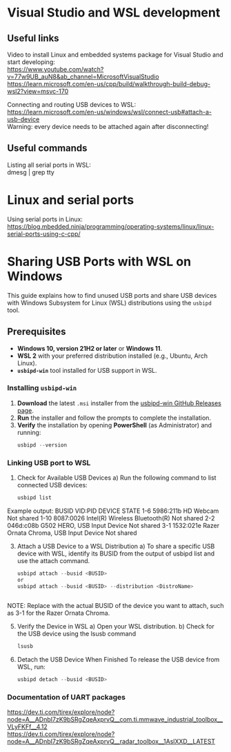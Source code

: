 # Visual Studio and WSL development

## Useful links
Video to install Linux and embedded systems package for Visual Studio and start developing:\
https://www.youtube.com/watch?v=77w9UB_auN8&ab_channel=MicrosoftVisualStudio
\
https://learn.microsoft.com/en-us/cpp/build/walkthrough-build-debug-wsl2?view=msvc-170

Connecting and routing USB devices to WSL:\
https://learn.microsoft.com/en-us/windows/wsl/connect-usb#attach-a-usb-device \
Warning: every device needs to be attached again after disconnecting!

## Useful commands
Listing all serial ports in WSL:\
dmesg | grep tty

# Linux and serial ports

Using serial ports in Linux:
https://blog.mbedded.ninja/programming/operating-systems/linux/linux-serial-ports-using-c-cpp/

# Sharing USB Ports with WSL on Windows

This guide explains how to find unused USB ports and share USB devices with Windows Subsystem for Linux (WSL) distributions using the `usbipd` tool.

## Prerequisites

- **Windows 10, version 21H2 or later** or **Windows 11**.
- **WSL 2** with your preferred distribution installed (e.g., Ubuntu, Arch Linux).
- **`usbipd-win`** tool installed for USB support in WSL.

### Installing `usbipd-win`

1. **Download** the latest `.msi` installer from the [usbipd-win GitHub Releases page](https://github.com/dorssel/usbipd-win/releases).
2. **Run** the installer and follow the prompts to complete the installation.
3. **Verify** the installation by opening **PowerShell** (as Administrator) and running:
   ```powershell
   usbipd --version

### Linking USB port to WSL
1. Check for Available USB Devices
     a) Run the following command to list connected USB devices:
   ```powershell
   usbipd list
  Example output:
  BUSID  VID:PID    DEVICE                                    STATE
  1-6    5986:211b  HD Webcam                                 Not shared
  1-10   8087:0026  Intel(R) Wireless Bluetooth(R)            Not shared
  2-2    046d:c08b  G502 HERO, USB Input Device               Not shared
  3-1    1532:021e  Razer Ornata Chroma, USB Input Device     Not shared


3. Attach a USB Device to a WSL Distribution
    a) To share a specific USB device with WSL, identify its BUSID from the output of usbipd list and use the attach command.
   ```powershell
   usbipd attach --busid <BUSID>
   or
   usbipd attach --busid <BUSID> --distribution <DistroName>
  
NOTE:
Replace <BUSID> with the actual BUSID of the device you want to attach, such as 3-1 for the Razer Ornata Chroma.

5. Verify the Device in WSL
    a) Open your WSL distribution.
    b) Check for the USB device using the lsusb command
   ```powershell
   lsusb

7. Detach the USB Device When Finished
To release the USB device from WSL, run:
   ```powershell
   usbipd detach --busid <BUSID>

### Documentation of UART packages
https://dev.ti.com/tirex/explore/node?node=A__ADnbI7zK9bSRgZqeAxprvQ__com.ti.mmwave_industrial_toolbox__VLyFKFf__4.12
\
https://dev.ti.com/tirex/explore/node?node=A__ADnbI7zK9bSRgZqeAxprvQ__radar_toolbox__1AslXXD__LATEST
